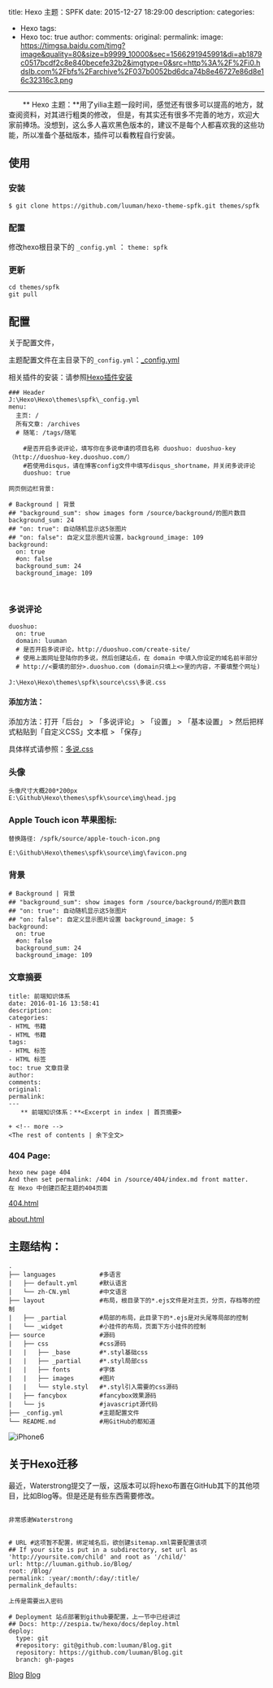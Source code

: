 title:  Hexo 主题：SPFK
date: 2015-12-27 18:29:00
description: 
categories:
- Hexo
tags:
- Hexo
toc: true
author:
comments:
original:
permalink: 
image: https://timgsa.baidu.com/timg?image&quality=80&size=b9999_10000&sec=1566291945991&di=ab1879c0517bcdf2c8e840becefe32b2&imgtype=0&src=http%3A%2F%2Fi0.hdslb.com%2Fbfs%2Farchive%2F037b0052bd6dca74b8e46727e86d8e16c32316c3.png
---
　　** Hexo 主题：**用了yilia主题一段时间，感觉还有很多可以提高的地方，就查阅资料，对其进行粗类的修改，
但是，有其实还有很多不完善的地方，欢迎大家前捧场。没想到，这么多人喜欢黑色版本的，建议不是每个人都喜欢我的这些功能，所以准备个基础版本，插件可以看教程自行安装。

<!-- more -->
## 使用

### 安装 

```
$ git clone https://github.com/luuman/hexo-theme-spfk.git themes/spfk
```

### 配置

修改hexo根目录下的 `_config.yml` ： `theme: spfk`

### 更新

```
cd themes/spfk
git pull
```

## 配置

关于配置文件，

主题配置文件在主目录下的`_config.yml`：[_config.yml](http://luuman.github.io/2015/12/21/GitHub+Hexo/ "主题配置文件")

相关插件的安装：请参照[Hexo插件安装](http://localhost:4000/2015/12/27/Hexo-plug/ "请参照安装")
```
### Header
J:\Hexo\Hexo\themes\spfk\_config.yml
menu:
  主页: /
  所有文章: /archives
  # 随笔: /tags/随笔

    #是否开启多说评论，填写你在多说申请的项目名称 duoshuo: duoshuo-key（http://duoshuo-key.duoshuo.com/）
    #若使用disqus，请在博客config文件中填写disqus_shortname，并关闭多说评论
    duoshuo: true

网页侧边栏背景:

# Background | 背景
## "background_sum": show images form /source/background/的图片数目background_sum: 24
## "on: true": 自动随机显示这5张图片
## "on: false": 自定义显示图片设置，background_image: 109
background:
  on: true
  #on: false
  background_sum: 24
  background_image: 109



```

### 多说评论

```
duoshuo: 
  on: true
  domain: luuman
  # 是否开启多说评论，http://duoshuo.com/create-site/
  # 使用上面网址登陆你的多说，然后创建站点，在 domain 中填入你设定的域名前半部分
  # http://<要填的部分>.duoshuo.com (domain只填上<>里的内容，不要填整个网址)

J:\Hexo\Hexo\themes\spfk\source\css\多说.css
```
#### 添加方法：
添加方法：打开「后台」 > 「多说评论」 > 「设置」 > 「基本设置」 > 然后把样式粘贴到「自定义CSS」文本框 > 「保存」

具体样式请参照：[多说.css](https://github.com/luuman/luuman.github.io/blob/master/resoures/%E5%A4%9A%E8%AF%B4.css "多说CSS样式集合")

### 头像

```
头像尺寸大概200*200px
E:\Github\Hexo\themes\spfk\source\img\head.jpg
```
### Apple Touch icon 苹果图标:

```
替换路径: /spfk/source/apple-touch-icon.png

E:\Github\Hexo\themes\spfk\source\img\favicon.png
```

### 背景

```
# Background | 背景
## "background_sum": show images form /source/background/的图片数目
## "on: true": 自动随机显示这5张图片
## "on: false": 自定义显示图片设置 background_image: 5
background:
  on: true
  #on: false
  background_sum: 24
  background_image: 109
```

### 文章摘要

```
title: 前端知识体系
date: 2016-01-16 13:58:41
description: 
categories:
- HTML 书籍
- HTML 书籍
tags:
- HTML 标签 
- HTML 标签
toc: true 文章目录
author:
comments:
original:
permalink: 
---
　　** 前端知识体系：**<Excerpt in index | 首页摘要> 

+ <!-- more -->
<The rest of contents | 余下全文>

```

### 404 Page:

```
hexo new page 404
And then set permalink: /404 in /source/404/index.md front matter.
在 Hexo 中创建匹配主题的404页面
```
[404.html](https://github.com/luuman/Hexo/blob/master/source/404/index.md "404")

[about.html](https://github.com/luuman/Hexo/tree/master/source/about "about")

## 主题结构：

```
.
├── languages            #多语言
|   ├── default.yml      #默认语言
|   └── zh-CN.yml        #中文语言
├── layout               #布局，根目录下的*.ejs文件是对主页，分页，存档等的控制
|   ├── _partial         #局部的布局，此目录下的*.ejs是对头尾等局部的控制
|   └── _widget          #小挂件的布局，页面下方小挂件的控制
├── source               #源码
|   ├── css              #css源码 
|   |   ├── _base        #*.styl基础css
|   |   ├── _partial     #*.styl局部css
|   |   ├── fonts        #字体
|   |   ├── images       #图片
|   |   └── style.styl   #*.styl引入需要的css源码
|   ├── fancybox         #fancybox效果源码
|   └── js               #javascript源代码
├── _config.yml          #主题配置文件
└── README.md            #用GitHub的都知道
```

![iPhone6](https://raw.githubusercontent.com/luuman/luuman.github.io/master/resoures/iPhone6-mockup.jpg)


## 关于Hexo迁移

最近，Waterstrong提交了一版，这版本可以将hexo布置在GitHub其下的其他项目，比如Blog等。但是还是有些东西需要修改。

```

非常感谢Waterstrong


# URL #这项暂不配置，绑定域名后，欲创建sitemap.xml需要配置该项
## If your site is put in a subdirectory, set url as 'http://yoursite.com/child' and root as '/child/'
url: http://luuman.github.io/Blog/
root: /Blog/
permalink: :year/:month/:day/:title/
permalink_defaults:

上传是需要出入密码

# Deployment 站点部署到github要配置，上一节中已经讲过
## Docs: http://zespia.tw/hexo/docs/deploy.html
deploy:
  type: git
  #repository: git@github.com:luuman/Blog.git
  repository: https://github.com/luuman/Blog.git
  branch: gh-pages
```
[Blog](http://luuman.github.com/Blog "Blog")
[Blog](https://github.com/luuman/Blog "Blog of Waterstrong")

